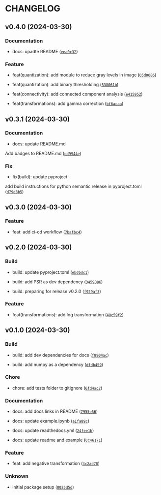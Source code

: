 # CHANGELOG



## v0.4.0 (2024-03-30)

### Documentation

* docs: upadte README ([`eea0c32`](https://github.com/Preet-Sojitra/imgcv/commit/eea0c32819679a3ac723410eea870bbac83909b9))

### Feature

* feat(quantization): add module to reduce gray levels in image ([`05d0086`](https://github.com/Preet-Sojitra/imgcv/commit/05d008600f6d6147d6f0936af4d9e943d4dd3941))

* feat(quantization): add binary thresholding ([`538061b`](https://github.com/Preet-Sojitra/imgcv/commit/538061b729acf5daf4501bb6978f4e1acc06819b))

* feat(connectivity): add connected component analysis ([`e415952`](https://github.com/Preet-Sojitra/imgcv/commit/e415952d20cece7baacb48436be9a91a22c6ce21))

* feat(transformations): add gamma correction ([`bf6acaa`](https://github.com/Preet-Sojitra/imgcv/commit/bf6acaabedf6628915ac55cb294805e363c7cd18))


## v0.3.1 (2024-03-30)

### Documentation

* docs: update README.md

Add badges to README.md ([`dd9944e`](https://github.com/Preet-Sojitra/imgcv/commit/dd9944ef545fbf02b20362c9c2eb4cffeac3f854))

### Fix

* fix(build): update pyproject

add build instructions for python semantic release in pyproject.toml ([`d79d3b5`](https://github.com/Preet-Sojitra/imgcv/commit/d79d3b54c90943f823539e8fbd74b3906e029d05))


## v0.3.0 (2024-03-30)

### Feature

* feat: add ci-cd workflow ([`7bafbc4`](https://github.com/Preet-Sojitra/imgcv/commit/7bafbc45096fe2e918e155957530f0b6d2f6696d))


## v0.2.0 (2024-03-30)

### Build

* build: update pyproject.toml ([`ebdbdc1`](https://github.com/Preet-Sojitra/imgcv/commit/ebdbdc1ec7df9b4e8ec97a65fc74a572697c7bf3))

* build: add PSR as dev dependency ([`3459886`](https://github.com/Preet-Sojitra/imgcv/commit/34598866dfa9865c2a05fac599861f3383a04ca7))

* build: preparing for release v0.2.0 ([`f929af3`](https://github.com/Preet-Sojitra/imgcv/commit/f929af38c0de2bf14f21844e737aada575074ada))

### Feature

* feat(transformations): add log transformation ([`48c59f2`](https://github.com/Preet-Sojitra/imgcv/commit/48c59f2b5467ba804f982ef5b18df51add384658))


## v0.1.0 (2024-03-30)

### Build

* build: add dev dependencies for docs ([`f8904ac`](https://github.com/Preet-Sojitra/imgcv/commit/f8904ac88b7e0e0aa73ee03d20c9a34d7942209f))

* build: add numpy as a dependency ([`dfdb459`](https://github.com/Preet-Sojitra/imgcv/commit/dfdb4595498360f6a9ef56e0c97cee781f68a6c5))

### Chore

* chore: add tests folder to gitignore ([`6fd4ac2`](https://github.com/Preet-Sojitra/imgcv/commit/6fd4ac2f096ef3310312a4ce988415c0934771b6))

### Documentation

* docs: add docs links in README ([`7955e56`](https://github.com/Preet-Sojitra/imgcv/commit/7955e56270d7656805bef8ab392cd51c560005b8))

* docs: update example.ipynb ([`a1fa89c`](https://github.com/Preet-Sojitra/imgcv/commit/a1fa89ce746057376ef29060a5b7424d25b1d0d5))

* docs: update readthedocs.yml ([`24fee1b`](https://github.com/Preet-Sojitra/imgcv/commit/24fee1bf15ed57394f9841983eebfde339f0564b))

* docs: update readme and example ([`0c46171`](https://github.com/Preet-Sojitra/imgcv/commit/0c46171d3e61efdf918dbd46cebfb822a63da233))

### Feature

* feat: add negative transformation ([`4c2ad78`](https://github.com/Preet-Sojitra/imgcv/commit/4c2ad780c600e0aaf06d62fc399b54d38b4f7dce))

### Unknown

* initial package setup ([`8025d5d`](https://github.com/Preet-Sojitra/imgcv/commit/8025d5d1f783d8f25c187d1f2878c2437441fab4))
